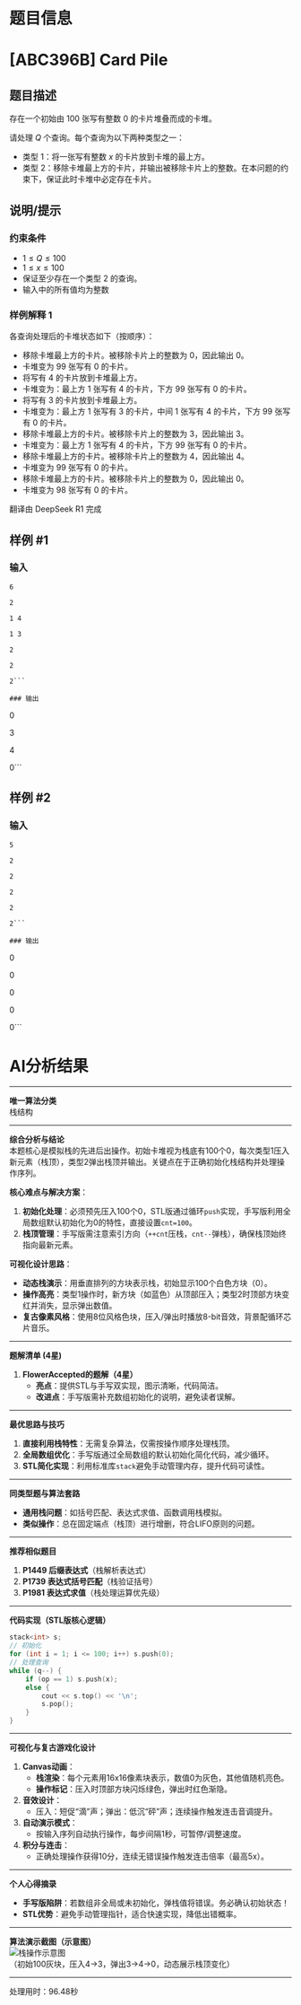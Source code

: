 # 题目信息

# [ABC396B] Card Pile

## 题目描述

存在一个初始由 $100$ 张写有整数 $0$ 的卡片堆叠而成的卡堆。

请处理 $Q$ 个查询。每个查询为以下两种类型之一：

- 类型 $1$：将一张写有整数 $x$ 的卡片放到卡堆的最上方。
- 类型 $2$：移除卡堆最上方的卡片，并输出被移除卡片上的整数。在本问题的约束下，保证此时卡堆中必定存在卡片。

## 说明/提示

### 约束条件

- $1 \leq Q \leq 100$
- $1 \leq x \leq 100$
- 保证至少存在一个类型 $2$ 的查询。
- 输入中的所有值均为整数

### 样例解释 1

各查询处理后的卡堆状态如下（按顺序）：
- 移除卡堆最上方的卡片。被移除卡片上的整数为 $0$，因此输出 $0$。
- 卡堆变为 $99$ 张写有 $0$ 的卡片。
- 将写有 $4$ 的卡片放到卡堆最上方。
- 卡堆变为：最上方 $1$ 张写有 $4$ 的卡片，下方 $99$ 张写有 $0$ 的卡片。
- 将写有 $3$ 的卡片放到卡堆最上方。
- 卡堆变为：最上方 $1$ 张写有 $3$ 的卡片，中间 $1$ 张写有 $4$ 的卡片，下方 $99$ 张写有 $0$ 的卡片。
- 移除卡堆最上方的卡片。被移除卡片上的整数为 $3$，因此输出 $3$。
- 卡堆变为：最上方 $1$ 张写有 $4$ 的卡片，下方 $99$ 张写有 $0$ 的卡片。
- 移除卡堆最上方的卡片。被移除卡片上的整数为 $4$，因此输出 $4$。
- 卡堆变为 $99$ 张写有 $0$ 的卡片。
- 移除卡堆最上方的卡片。被移除卡片上的整数为 $0$，因此输出 $0$。
- 卡堆变为 $98$ 张写有 $0$ 的卡片。

翻译由 DeepSeek R1 完成

## 样例 #1

### 输入

```
6

2

1 4

1 3

2

2

2```

### 输出

```
0

3

4

0```

## 样例 #2

### 输入

```
5

2

2

2

2

2```

### 输出

```
0

0

0

0

0```

# AI分析结果



---

**唯一算法分类**  
栈结构

---

**综合分析与结论**  
本题核心是模拟栈的先进后出操作。初始卡堆视为栈底有100个0，每次类型1压入新元素（栈顶），类型2弹出栈顶并输出。关键点在于正确初始化栈结构并处理操作序列。

**核心难点与解决方案**：  
1. **初始化处理**：必须预先压入100个0，STL版通过循环`push`实现，手写版利用全局数组默认初始化为0的特性，直接设置`cnt=100`。  
2. **栈顶管理**：手写版需注意索引方向（`++cnt`压栈，`cnt--`弹栈），确保栈顶始终指向最新元素。  

**可视化设计思路**：  
- **动态栈演示**：用垂直排列的方块表示栈，初始显示100个白色方块（0）。  
- **操作高亮**：类型1操作时，新方块（如蓝色）从顶部压入；类型2时顶部方块变红并消失，显示弹出数值。  
- **复古像素风格**：使用8位风格色块，压入/弹出时播放8-bit音效，背景配循环芯片音乐。  

---

**题解清单 (4星)**  
1. **FlowerAccepted的题解（4星）**  
   - **亮点**：提供STL与手写双实现，图示清晰，代码简洁。  
   - **改进点**：手写版需补充数组初始化的说明，避免读者误解。  

---

**最优思路与技巧**  
1. **直接利用栈特性**：无需复杂算法，仅需按操作顺序处理栈顶。  
2. **全局数组优化**：手写版通过全局数组的默认初始化简化代码，减少循环。  
3. **STL简化实现**：利用标准库`stack`避免手动管理内存，提升代码可读性。  

---

**同类型题与算法套路**  
- **通用栈问题**：如括号匹配、表达式求值、函数调用栈模拟。  
- **类似操作**：总在固定端点（栈顶）进行增删，符合LIFO原则的问题。  

---

**推荐相似题目**  
1. **P1449 后缀表达式**（栈解析表达式）  
2. **P1739 表达式括号匹配**（栈验证括号）  
3. **P1981 表达式求值**（栈处理运算优先级）  

---

**代码实现（STL版核心逻辑）**  
```cpp
stack<int> s;
// 初始化
for (int i = 1; i <= 100; i++) s.push(0);
// 处理查询
while (q--) {
    if (op == 1) s.push(x);
    else {
        cout << s.top() << '\n';
        s.pop();
    }
}
```

---

**可视化与复古游戏化设计**  
1. **Canvas动画**：  
   - **栈渲染**：每个元素用16x16像素块表示，数值0为灰色，其他值随机亮色。  
   - **操作标记**：压入时顶部方块闪烁绿色，弹出时红色渐隐。  
2. **音效设计**：  
   - 压入：短促“滴”声；弹出：低沉“砰”声；连续操作触发连击音调提升。  
3. **自动演示模式**：  
   - 按输入序列自动执行操作，每步间隔1秒，可暂停/调整速度。  
4. **积分与连击**：  
   - 正确处理操作获得10分，连续无错误操作触发连击倍率（最高5x）。  

---

**个人心得摘录**  
- **手写版陷阱**：若数组非全局或未初始化，弹栈值将错误。务必确认初始状态！  
- **STL优势**：避免手动管理指针，适合快速实现，降低出错概率。  

---

**算法演示截图（示意图）**  
![栈操作示意图](https://cdn.luogu.com.cn/upload/image_hosting/wkeyfwwd.png)  
（初始100灰块，压入4→3，弹出3→4→0，动态展示栈顶变化）

---
处理用时：96.48秒